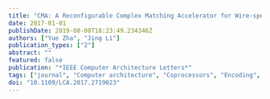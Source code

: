 ```yaml
---
title: "CMA: A Reconfigurable Complex Matching Accelerator for Wire-speed Network Intrusion Detection"
date: 2017-01-01
publishDate: 2019-08-08T18:23:49.234346Z
authors: ["Yue Zha", "Jing Li"]
publication_types: ["2"]
abstract: ""
featured: false
publication: "*IEEE Computer Architecture Letters*"
tags: ["journal", "Computer architecture", "Coprocessors", "Encoding", "IP networks", "Intrusion detection", "Ports (Computers)", "Accelerator", "Intrusion Detection", "Network Security", "ReRAM", "TCAM"]
doi: "10.1109/LCA.2017.2719023"
---
```


